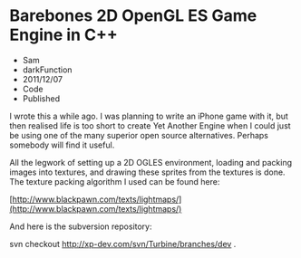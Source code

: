# Barebones 2D OpenGL ES Game Engine in C++
- Sam
- darkFunction
- 2011/12/07
- Code
- Published

I wrote this a while ago. I was planning to write an iPhone game with it, but then realised life is too short to create Yet Another Engine when I could just be using one of the many superior open source alternatives. Perhaps somebody will find it useful.

All the legwork of setting up a 2D OGLES environment, loading and packing images into textures, and drawing these sprites from the textures is done. The texture packing algorithm I used can be found here:

[http://www.blackpawn.com/texts/lightmaps/](http://www.blackpawn.com/texts/lightmaps/)

And here is the subversion repository:

svn checkout http://xp-dev.com/svn/Turbine/branches/dev .



